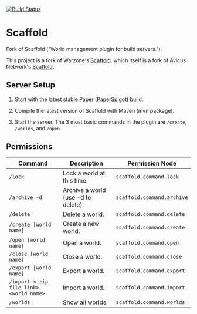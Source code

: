 [![Build Status](https://jenkins.bennydoesstuff.me/buildStatus/icon?job=Scaffold)](https://jenkins.bennydoesstuff.me/job/Scaffold)

# Scaffold
Fork of Scaffold ("World management plugin for build servers.").

This project is a fork of Warzone's [Scaffold](https://github.com/Warzone/Scaffold), which itself is a fork of Avicus Network's [Scaffold](https://github.com/Avicus/Scaffold).

## Server Setup

1. Start with the latest stable [Paper (PaperSpigot)](https://papermc.io/downloads/paper) build.

2. Compile the latest version of Scaffold with Maven (mvn package).

3. Start the server. The 3 most basic commands in the plugin are ``/create``, ``/worlds``, and ``/open``.

## Permissions
| Command       | Description   | Permission Node |
| ------------- | ------------- | ------------- |
| `/lock`  | Lock a world at this time.  | `scaffold.command.lock`  |
| `/archive -d`  | Archive a world (use -d to delete).  | `scaffold.command.archive`  |
| `/delete` | Delete a world. | `scaffold.command.delete` | 
| `/create [world name]`  | Create a new world.  | `scaffold.command.create`  |
| `/open [world name]`  | Open a world.  | `scaffold.command.open`  |
| `/close [world name]`  | Close a world.  | `scaffold.command.close`  |
| `/export [world name]`  | Export a world.  | `scaffold.command.export`  |
| `/import <.zip file link> <world name>`  | Import a world.  | `scaffold.command.import`  |
| `/worlds`  | Show all worlds.  | `scaffold.command.worlds`  |
